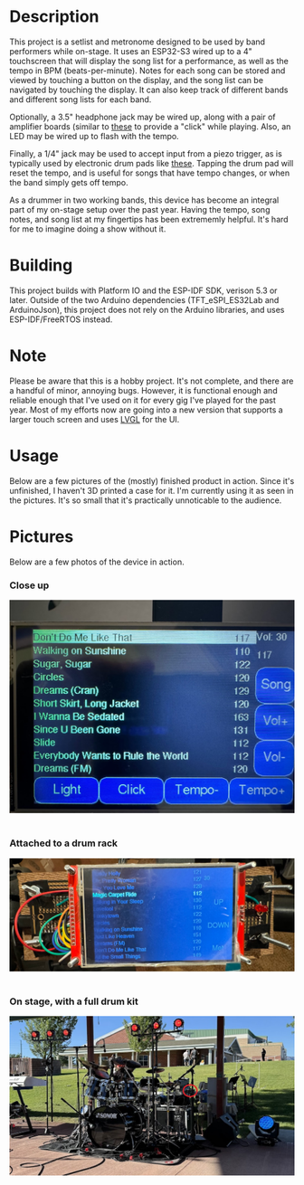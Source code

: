 # Description
This project is a setlist and metronome designed to be used by band performers while on-stage. It uses an ESP32-S3 wired up to a 4" touchscreen that will 
display the song list for a performance, as well as the tempo in BPM (beats-per-minute). Notes for each song can be stored and viewed by touching a button
on the display, and the song list can be navigated by touching the display. It can also keep track of different bands and different song lists for each band.

Optionally, a 3.5" headphone jack may be wired up, along with
a pair of amplifier boards (similar to [these](https://www.amazon.com/HiLetgo-TDA1308-Headphone-Amplifier-Preamplifier/dp/B09KGZ2F6D)
to provide a "click" while playing. Also, an LED may be wired up to flash with the tempo.

Finally, a 1/4" jack may be used to accept input from a piezo trigger, as is typically used by electronic drum pads like [these](https://www.amazon.com/Roland-Electronic-Drum-8-inch-PDX-8/dp/B000JBY182).
Tapping the drum pad will reset the tempo, and is useful for songs that have tempo changes, or when the band simply gets off tempo.

As a drummer in two working bands, this device has become an integral part of my on-stage setup over the past year. Having the tempo, song notes, and song 
list at my fingertips has been extrememly helpful. It's hard for me to imagine doing a show without it.

# Building
This project builds with Platform IO and the ESP-IDF SDK, verison 5.3 or later. Outside of the two Arduino dependencies (TFT_eSPI_ES32Lab and ArduinoJson), this 
project does not rely on the Arduino libraries, and uses ESP-IDF/FreeRTOS instead.

# Note
Please be aware that this is a hobby project. It's not complete, and there are a handful of minor, annoying bugs. However, it is functional enough and reliable enough
that I've used on it for every gig I've played for the past year. Most of my efforts now are going into a new version that supports a larger touch screen and uses
[LVGL](https://github.com/lvgl/lvgl) for the UI.

# Usage
Below are a few pictures of the (mostly) finished product in action. Since it's unfinished, I haven't 3D printed a case for it. I'm currently using it as
seen in the pictures. It's so small that it's practically unnoticable to the audience.

# Pictures
Below are a few photos of the device in action.
<br/>

### Close up
![image](resources/close-up.jpg)
<br/><br/>

### Attached to a drum rack
![image](resources/attached-to-drum-rack.jpg)
<br/><br/>

### On stage, with a full drum kit
![image](resources/full-kit.jpg)

